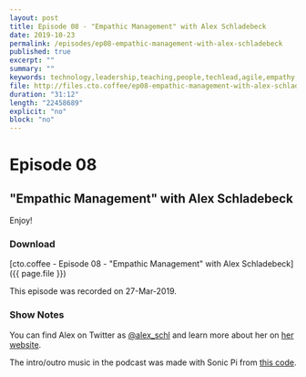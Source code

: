 ```yaml
---
layout: post
title: Episode 08 - "Empathic Management" with Alex Schladebeck
date: 2019-10-23
permalink: /episodes/ep08-empathic-management-with-alex-schladebeck
published: true
excerpt: ""
summary: ""
keywords: technology,leadership,teaching,people,techlead,agile,empathy,empathicmanagement,management,sympathy
file: http://files.cto.coffee/ep08-empathic-management-with-alex-schladebeck/cto.coffee__ep08.mp3
duration: "31:12"
length: "22458689"
explicit: "no"
block: "no"
---
```


# Episode 08
## "Empathic Management" with Alex Schladebeck


Enjoy!


### Download

[cto.coffee - Episode 08 - "Empathic Management" with Alex Schladebeck]({{ page.file }})

This episode was recorded on 27-Mar-2019.


### Show Notes

You can find Alex on Twitter as [@alex_schl][@alex_schl] and learn more about her on [her
website][alex_website].



The intro/outro music in the podcast was made with Sonic Pi from [this code][intro-music].

[contact]: /contact/
[@alex_schl]: https://twitter.com/alex_schl
[alex_website]: http://www.schladebeck.de/
[intro-music]: https://github.com/benjmin-r/music/blob/master/2017-12-04_cto.coffee-intro.rb
